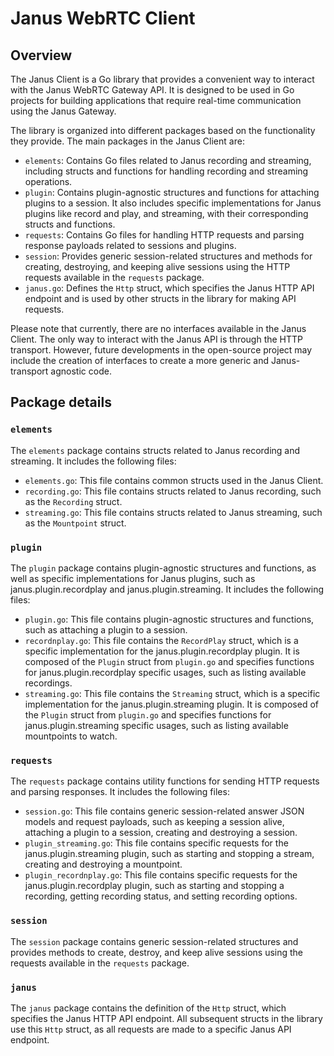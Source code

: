 # Janus WebRTC Client

## Overview

The Janus Client is a Go library that provides a convenient way to interact with the Janus WebRTC Gateway API. It is designed to be used in Go projects for building applications that require real-time communication using the Janus Gateway.

The library is organized into different packages based on the functionality they provide. The main packages in the Janus Client are:

- `elements`: Contains Go files related to Janus recording and streaming, including structs and functions for handling recording and streaming operations.
- `plugin`: Contains plugin-agnostic structures and functions for attaching plugins to a session. It also includes specific implementations for Janus plugins like record and play, and streaming, with their corresponding structs and functions.
- `requests`: Contains Go files for handling HTTP requests and parsing response payloads related to sessions and plugins.
- `session`: Provides generic session-related structures and methods for creating, destroying, and keeping alive sessions using the HTTP requests available in the `requests` package.
- `janus.go`: Defines the `Http` struct, which specifies the Janus HTTP API endpoint and is used by other structs in the library for making API requests.

Please note that currently, there are no interfaces available in the Janus Client. The only way to interact with the Janus API is through the HTTP transport. However, future developments in the open-source project may include the creation of interfaces to create a more generic and Janus-transport agnostic code.

## Package details

### `elements` 

The `elements` package contains structs related to Janus recording and streaming. It includes the following files:

- `elements.go`: This file contains common structs used in the Janus Client.
- `recording.go`: This file contains structs related to Janus recording, such as the `Recording` struct.
- `streaming.go`: This file contains structs related to Janus streaming, such as the `Mountpoint` struct.

### `plugin` 

The `plugin` package contains plugin-agnostic structures and functions, as well as specific implementations for Janus plugins, such as janus.plugin.recordplay and janus.plugin.streaming. It includes the following files:

- `plugin.go`: This file contains plugin-agnostic structures and functions, such as attaching a plugin to a session.
- `recordnplay.go`: This file contains the `RecordPlay` struct, which is a specific implementation for the janus.plugin.recordplay plugin. It is composed of the `Plugin` struct from `plugin.go` and specifies functions for janus.plugin.recordplay specific usages, such as listing available recordings.
- `streaming.go`: This file contains the `Streaming` struct, which is a specific implementation for the janus.plugin.streaming plugin. It is composed of the `Plugin` struct from `plugin.go` and specifies functions for janus.plugin.streaming specific usages, such as listing available mountpoints to watch.

### `requests`

The `requests` package contains utility functions for sending HTTP requests and parsing responses. It includes the following files:

- `session.go`: This file contains generic session-related answer JSON models and request payloads, such as keeping a session alive, attaching a plugin to a session, creating and destroying a session.
- `plugin_streaming.go`: This file contains specific requests for the janus.plugin.streaming plugin, such as starting and stopping a stream, creating and destroying a mountpoint.
- `plugin_recordnplay.go`: This file contains specific requests for the janus.plugin.recordplay plugin, such as starting and stopping a recording, getting recording status, and setting recording options.

### `session`

The `session` package contains generic session-related structures and provides methods to create, destroy, and keep alive sessions using the requests available in the `requests` package.

### `janus`

The `janus` package contains the definition of the `Http` struct, which specifies the Janus HTTP API endpoint. All subsequent structs in the library use this `Http` struct, as all requests are made to a specific Janus API endpoint.
